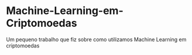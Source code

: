 # Machine-Learning-em-Criptomoedas
Um pequeno trabalho que fiz sobre como utilizamos Machine Learning em criptomoedas
